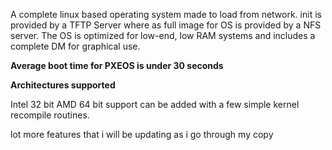 A complete linux based operating system made to load from network.
init is provided by a TFTP Server where as full image for OS is provided by a NFS server.
The OS is optimized for low-end, low RAM systems and includes a complete DM for graphical use.

**Average boot time for PXEOS is under 30 seconds**

**Architectures supported**

Intel 32 bit
AMD 64 bit support can be added with a few simple kernel recompile routines.

lot more features that i will be updating as i go through my copy